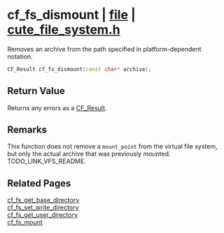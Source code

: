 # cf_fs_dismount | [file](https://github.com/RandyGaul/cute_framework/blob/master/docs/file/README.md) | [cute_file_system.h](https://github.com/RandyGaul/cute_framework/blob/master/include/cute_file_system.h)

Removes an archive from the path specified in platform-dependent notation.

```cpp
CF_Result cf_fs_dismount(const char* archive);
```

## Return Value

Returns any errors as a [CF_Result](https://github.com/RandyGaul/cute_framework/blob/master/docs/utility/cf_result.md).

## Remarks

This function does not remove a `mount_point` from the virtual file system, but only the actual archive that was previously mounted. TODO_LINK_VFS_README.

## Related Pages

[cf_fs_get_base_directory](https://github.com/RandyGaul/cute_framework/blob/master/docs/file/cf_fs_get_base_directory.md)  
[cf_fs_set_write_directory](https://github.com/RandyGaul/cute_framework/blob/master/docs/file/cf_fs_set_write_directory.md)  
[cf_fs_get_user_directory](https://github.com/RandyGaul/cute_framework/blob/master/docs/file/cf_fs_get_user_directory.md)  
[cf_fs_mount](https://github.com/RandyGaul/cute_framework/blob/master/docs/file/cf_fs_mount.md)  
